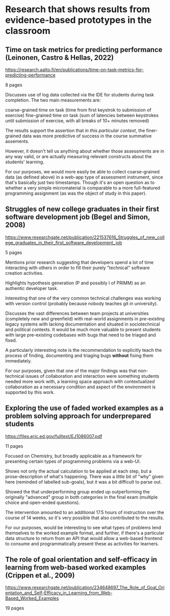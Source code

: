 # Research that shows results from evidence-based prototypes in the classroom

## Time on task metrics for predicting performance (Leinonen, Castro & Hellas, 2022)
https://research.aalto.fi/en/publications/time-on-task-metrics-for-predicting-performance

8 pages

Discusses use of log data collected via the IDE for students during task completion. The two main measurements are:

coarse-grained time on task (time from first keystrok to submission of exercise)
fine-grained time on task (sum of latencies between keystrokes until submission of exercise, with all breaks of 10+ minutes removed)

The results support the assertion that _in this particular context_, the finer-grained data was more predictive of success in the course summative assements.

However, it doesn't tell us anything about whether those assessments are in any way valid, or are actually measuring relevant constructs about the students' learning.

For our purposes, we would more easily be able to collect coarse-grained data (as defined above) in a web-app type of assessment instrument, since that's basically just two timestamps. Though it's an open question as to whether a very simple micromaterial is comparable to a more full-featured programming assignment (as was the object of study in this paper).

## Struggles of new college graduates in their first software development job (Begel and Simon, 2008)
https://www.researchgate.net/publication/221537616_Struggles_of_new_college_graduates_in_their_first_software_development_job

5 pages

Mentions prior research suggesting that developers spend a lot of time interacting with others in order to fill their purely "technical" software creation activities.

Highlights hypothesis generation (P and possibly I of PRIMM) as an authentic developer task.

Interesting that one of the very common technical challenges was working with version control (probably because nobody teaches git in university).

Discusses the vast differences between team projects at universities (completely new and greenfield) with real-world assignments in pre-existing legacy systems with lacking documentation and situated in sociotechnical and political contexts. It would be much more valuable to present students with large pre-existing codebases with bugs that need to be triaged and fixed.

A particularly interesting note is the recommendation to explicitly teach the process of finding, documenting and triaging bugs **without** fixing them immediately.

For our purposes, given that one of the major findings was that non-technical issues of collaboration and interaction were something students needed more work with, a learning space approach with contextualized collaboration as a necessary condition and aspect of the environment is supported by this work.

## Exploring the use of faded worked examples as a problem solving approach for underprepared students
https://files.eric.ed.gov/fulltext/EJ1086007.pdf

11 pages

Focused on Chemistry, but broadly applicable as a framework for presenting certain types of programming problems via a web-UI.

Shows not only the actual calculation to be applied at each step, but a prose-description of what's happening. There was a _little_ bit of "why" given here (reminded of labelled sub-goals), but it was a bit difficult to parse out.

Showed the that underperforming group ended up outperforming the originally "advanced" group in both categories in the final exam (multiple choice and open-ended questions).

The intervention amounted to an additional 17.5 hours of instruction over the course of 14 weeks, so it's very possible that also contributed to the results.

For our purposes, would be interesting to see what types of problems lend themselves to the worked example format, and further, if there's a particular data structure to return from an API that would allow a web-based frontend to consume and programmatically present these as activities for learners.

## The role of goal orientation and self-efficacy in learning from web-based worked examples (Crippen et al., 2009)
https://www.researchgate.net/publication/234648697_The_Role_of_Goal_Orientation_and_Self-Efficacy_in_Learning_from_Web-Based_Worked_Examples

19 pages
